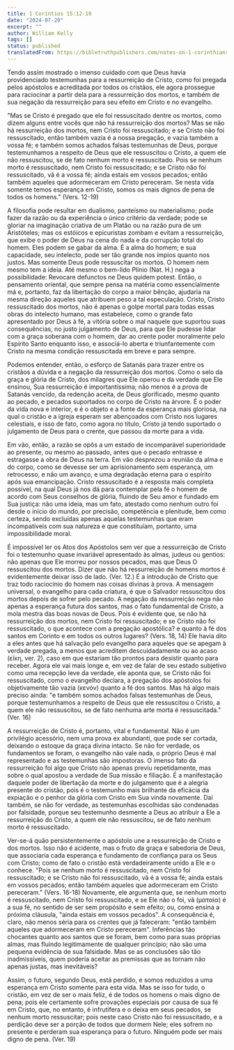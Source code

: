 ```yaml
---
title: 1 Coríntios 15:12-19
date: "2024-07-20"
excerpt: ""
author: William Kelly
tags: []
status: published
translatedFrom: https://bibletruthpublishers.com/notes-on-1-corinthians-15-12-19/william-kelly-wk/w-kelly/lac143269-lub-16164-5
---
```


Tendo assim mostrado o imenso cuidado com que Deus havia providenciado
testemunhas para a ressurreição de Cristo, como foi pregada pelos
apóstolos e acreditada por todos os cristãos, ele agora prossegue para
raciocinar a partir dela para a ressurreição dos mortos, e também de sua
negação da ressurreição para seu efeito em Cristo e no evangelho.

\"Mas se Cristo é pregado que ele foi ressuscitado dentre os mortos,
como dizem alguns entre vocês que não há ressurreição dos mortos? Mas se
não há ressurreição dos mortos, nem Cristo foi ressuscitado; e se Cristo
não foi ressuscitado, então também vazia é a nossa pregação, e vazia
também a vossa fé; e também somos achados falsas testemunhas de Deus,
porque testemunhamos a respeito de Deus que ele ressuscitou o Cristo, a
quem ele não ressuscitou, se de fato nenhum morto é ressuscitado. Pois
se nenhum morto é ressuscitado, nem Cristo foi ressuscitado; e se Cristo
não foi ressuscitado, vã é a vossa fé; ainda estais em vossos pecados;
então também aqueles que adormeceram em Cristo pereceram. Se nesta vida
somente temos esperança em Cristo, somos os mais dignos de pena de todos
os homens.\" (Vers. 12-19)

A filosofia pode resultar em dualismo, panteísmo ou materialismo; pode
fazer da razão ou da experiência o único critério da verdade; pode se
gloriar na imaginação criativa de um Platão ou na razão pura de um
Aristóteles; mas os estóicos e epicuristas zombam e evitam a
ressurreição, que exibe o poder de Deus na cena do nada e da corrupção
total do homem. Eles podem se gabar da alma. É a alma do homem; e sua
capacidade, seu intelecto, pode ser tão grande nos ímpios quanto nos
justos. Mas somente Deus pode ressuscitar os mortos. O homem nem mesmo
tem a ideia. Até mesmo o bem-lido Plínio (Nat. H.) nega a possibilidade:
Revocare defunctos ne Deus quidem potest. Então, o pensamento oriental,
que sempre pensa na matéria como essencialmente má e, portanto, faz da
libertação do corpo a maior bênção, ajudaria na mesma direção aqueles
que atribuem peso a tal especulação. Cristo, Cristo ressuscitado dos
mortos, não é apenas o golpe mortal para todas essas obras do intelecto
humano, mas estabelece, como o grande fato apresentado por Deus à fé, a
vitória sobre o mal naquele que suportou suas consequências, no justo
julgamento de Deus, para que Ele pudesse lidar com a graça soberana com
o homem, dar ao crente poder moralmente pelo Espírito Santo enquanto
isso, e associá-lo aberta e triunfantemente com Cristo na mesma condição
ressuscitada em breve e para sempre.

Podemos entender, então, o esforço de Satanás para trazer entre os
cristãos a dúvida e a negação da ressurreição dos mortos. Como o selo da
graça e glória de Cristo, dos milagres que Ele operou e da verdade que
Ele ensinou, Sua ressurreição é importantíssima; não menos é a prova de
Satanás vencido, da redenção aceita, de Deus glorificado, mesmo quanto
ao pecado, e pecados suportados no corpo de Cristo na árvore. É o poder
da vida nova e interior, e é o objeto e a fonte da esperança mais
gloriosa, na qual o cristão e a igreja esperam ser abençoados com Cristo
nos lugares celestiais, e isso de fato, como agora no título, Cristo já
tendo suportado o julgamento de Deus para o crente, que passou da morte
para a vida.

Em vão, então, a razão se opôs a um estado de incomparável superioridade
ao presente, ou mesmo ao passado, antes que o pecado entrasse e
estragasse a obra de Deus na terra. Em vão desprezou a reunião da alma e
do corpo, como se devesse ser um aprisionamento sem esperança, um
retrocesso, e não um avanço, e uma degradação eterna para o espírito
após sua emancipação. Cristo ressuscitado é a resposta mais completa
possível, na qual Deus já nos dá para contemplar pela fé o homem de
acordo com Seus conselhos de glória, fluindo de Seu amor e fundado em
Sua justiça: não uma ideia, mas um fato, atestado como nenhum outro foi
desde o início do mundo, por precisão, competência e plenitude, bem como
certeza, sendo excluídas apenas aquelas testemunhas que eram
incompatíveis com sua natureza e que constituíam, portanto, uma
impossibilidade moral.

É impossível ler os Atos dos Apóstolos sem ver que a ressurreição de
Cristo foi o testemunho quase invariável apresentado às almas, judeus ou
gentios: não apenas que Ele morreu por nossos pecados, mas que Deus O
ressuscitou dos mortos. Dizer que não há ressurreição de homens mortos é
evidentemente deixar isso de lado. (Ver. 12.) É a introdução de Cristo
que traz todo raciocínio do homem nas coisas divinas à prova. A mensagem
universal, o evangelho para cada criatura, é que o Salvador ressuscitou
dos mortos depois de sofrer pelo pecado. A negação da ressurreição nega
não apenas a esperança futura dos santos, mas o fato fundamental de
Cristo, a mola mestra das boas novas de Deus. Pois é evidente que, se
não há ressurreição dos mortos, nem Cristo foi ressuscitado; e se Cristo
não foi ressuscitado, o que acontece com a pregação apostólica? e quanto
à fé dos santos em Corinto e em todos os outros lugares? (Vers. 18, 14)
Ele havia dito a eles antes que há salvação pelo evangelho para aqueles
que se apegam à verdade pregada, a menos que acreditem descuidadamente
ou ao acaso (εἴκη, ver. 2), caso em que estariam tão prontos para
desistir quanto para receber. Agora ele vai mais longe e, em vez de
falar de seu estado subjetivo como uma recepção leve da verdade, ele
aponta que, se Cristo não foi ressuscitado, como o evangelho declara, a
pregação dos apóstolos foi objetivamente tão vazia (κενόν) quanto a fé
dos santos. Mas há algo mais preciso ainda: \"e também somos achados
falsas testemunhas de Deus, porque testemunhamos a respeito de Deus que
ele ressuscitou o Cristo, a quem ele não ressuscitou, se de fato nenhuma
arte morta é ressuscitada.\" (Ver. 16)

A ressurreição de Cristo é, portanto, vital e fundamental. Não é um
privilégio acessório, nem uma prova ex abundanti, que pode ser cortada,
deixando o estoque da graça divina intacto. Se não for verdade, os
fundamentos se foram, o evangelho não vale nada, o próprio Deus é mal
representado e as testemunhas são impostoras. O imenso fato da
ressurreição foi algo que Cristo não apenas previu repetidamente, mas
sobre o qual apostou a verdade de Sua missão e filiação. É a
manifestação daquele poder de libertação da morte e do julgamento que é
a alegria presente do cristão, pois é o testemunho mais brilhante da
eficácia da expiação e o penhor da glória com Cristo em Sua vinda
novamente. Daí também, se não for verdade, as testemunhas escolhidas são
condenadas por falsidade, porque seu testemunho desmente a Deus ao
atribuir a Ele a ressurreição do Cristo, a quem ele não ressuscitou, se
de fato nenhum morto é ressuscitado.

Ver-se-á quão persistentemente o apóstolo une a ressurreição de Cristo e
dos mortos. Isso não é acidente, mas o fruto da graça e sabedoria de
Deus, que associaria cada esperança e fundamento de confiança para os
Seus com Cristo; como de fato o cristão está verdadeiramente unido a Ele
e o conhece. \"Pois se nenhum morto é ressuscitado, nem Cristo foi
ressuscitado; e se Cristo não foi ressuscitado, vã é a vossa fé; ainda
estais em vossos pecados; então também aqueles que adormeceram em Cristo
pereceram.\" (Vers. 16-18) Novamente, ele argumenta que, se nenhum morto
é ressuscitado, nem Cristo foi ressuscitado, e se Ele não o foi, vã
(ματαία) é a sua fé, no sentido de ser sem propósito e sem efeito; ou,
como ensina a próxima cláusula, \"ainda estais em vossos pecados\". A
consequência é, claro, não menos séria para os crentes que já faleceram:
\"então também aqueles que adormeceram em Cristo pereceram\".
Inferências tão chocantes quanto aos santos que se foram, bem como para
suas próprias almas, mas fluindo legitimamente de qualquer princípio;
não são uma pequena evidência de sua falsidade. Mas se as conclusões são
tão inadmissíveis, quem poderia aceitar as premissas que as tornam não
apenas justas, mas inevitáveis?

Assim, o futuro, segundo Deus, está perdido, e somos reduzidos a uma
esperança em Cristo somente para esta vida. Mas se isso for tudo, o
cristão, em vez de ser o mais feliz, é de todos os homens o mais digno
de pena; pois ele certamente sofre provações especiais por causa de sua
fé em Cristo, que, no entanto, é infrutífera e o deixa em seus pecados,
se nenhum morto ressuscitar; pois neste caso Cristo não foi
ressuscitado, e a perdição deve ser a porção de todos que dormem Nele;
eles sofrem no presente e perderam sua esperança para o futuro. Ninguém
pode ser mais digno de pena. (Ver. 19)
